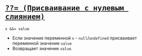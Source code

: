 # [`??= (Присваивание c нулевым слиянием)`](../index.md)

`x &&= value`

- Если значение переменной `x` - `null`/`undefined` присваивает переменной значение `value`
- Возвращает значение `value`.
